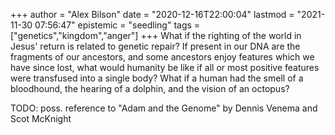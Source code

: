 +++
author = "Alex Bilson"
date = "2020-12-16T22:00:04"
lastmod = "2021-11-30 07:56:47"
epistemic = "seedling"
tags = ["genetics","kingdom","anger"]
+++
What if the righting of the world in Jesus' return is related to genetic repair? If present in our DNA are the fragments of our ancestors, and some ancestors enjoy features which we have since lost, what would humanity be like if all or most positive features were transfused into a single body? What if a human had the smell of a bloodhound, the hearing of a dolphin, and the vision of an octopus?

TODO: poss. reference to "Adam and the Genome" by Dennis Venema and Scot McKnight
